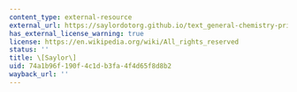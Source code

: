 ```yaml
---
content_type: external-resource
external_url: https://saylordotorg.github.io/text_general-chemistry-principles-patterns-and-applications-v1.0/s17-01-factors-affecting-solution-for.html
has_external_license_warning: true
license: https://en.wikipedia.org/wiki/All_rights_reserved
status: ''
title: \[Saylor\]
uid: 74a1b96f-190f-4c1d-b3fa-4f4d65f8d8b2
wayback_url: ''
---
```

